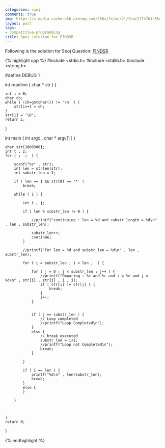 ```yaml
---
categories: spoj
comments: true
img: https://s-media-cache-ak0.pinimg.com/736x/7e/ac/21/7eac217b7b1c55ab7fd56758e4e181be.jpg
layout: post
tags:
- competitive-programming
title: Spoj solution for FINDSR
---
```


Following is the solution for Spoj Question: [FINDSR](http://www.spoj.com/problems/FINDSR/)

{% highlight cpp %}
#include <stdio.h>
#include <stdlib.h>
#include <string.h>

#define DEBUG 1

int readline ( char * str ) {

	int i = 0;
	char ch;
	while ( (ch=getchar()) != '\n' ) {
		str[i++] = ch;
	}
	str[i] = '\0';
	return i;
}

int main ( int argc , char * argv[] ) {

	char str[1000000];
	int t , z;
	for ( ;  ;  ) {

		scanf("%s" , str);
		int len = strlen(str);
		int substr_len = 1;

		if ( len == 1 && str[0] == '*' )
			break;

		while ( 1 ) {

			int i , j;

			if ( len % substr_len != 0 ) {

				//printf("continuing : len = %d and substr_length = %d\n"  , len , substr_len);

				substr_len++;
				continue;
			}

			//printf("For len = %d and substr_len = %d\n" , len , substr_len);

			for ( i = substr_len ; i < len ;  ) {

				for ( j = 0 ; j < substr_len ; j++ ) {
					//printf("Cmparing : %c and %c and i = %d and j = %d\n" , str[i] , str[j] , i , j);
					if ( str[i] != str[j] ) {
						break;
					}
					i++;
				}


				if ( j == substr_len ) {
					// Loop completed
					//printf("Loop Completed\n");
				}
				else {
					// break executed
					substr_len = i+1;
					//printf("Loop not Completed\n");
					break;
				}

			}

			if ( i == len ) {
				printf("%d\n" , len/substr_len);
				break;
			}
			else {
			}

		}



	}
	return 0;
}

{% endhighlight %}